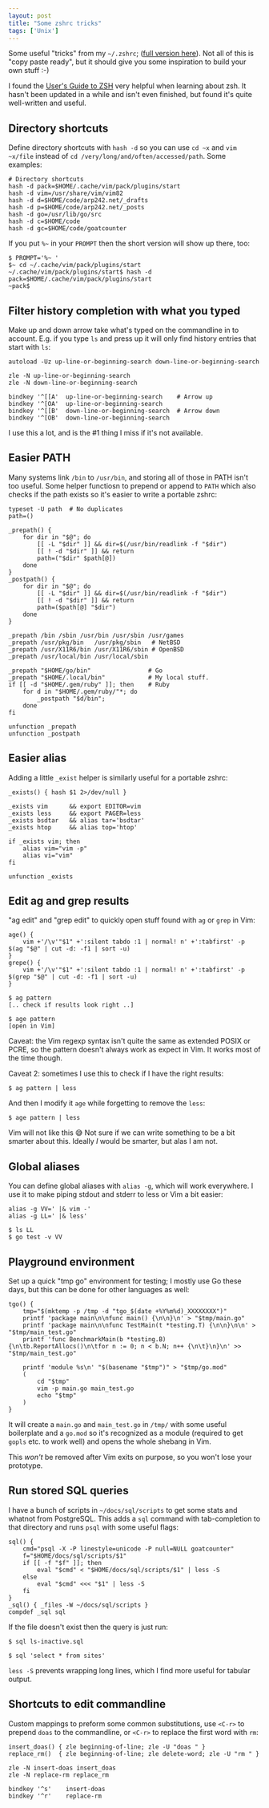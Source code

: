 ```yaml
---
layout: post
title: "Some zshrc tricks"
tags: ['Unix']
---
```


Some useful "tricks" from my `~/.zshrc`; ([full version here][zshrc]). Not all
of this is "copy paste ready", but it should give you some inspiration to build
your own stuff :-)

I found the [User's Guide to ZSH][guide] very helpful when learning about zsh.
It hasn't been updated in a while and isn't even finished, but found it's quite
well-written and useful.

[zshrc]: https://github.com/arp242/dotfiles/blob/master/zsh/zshrc
[guide]: http://zsh.sourceforge.net/Guide/

Directory shortcuts
-------------------

Define directory shortcuts with `hash -d` so you can use `cd ~x` and `vim
~x/file` instead of `cd /very/long/and/often/accessed/path`. Some examples:

    # Directory shortcuts
    hash -d pack=$HOME/.cache/vim/pack/plugins/start
    hash -d vim=/usr/share/vim/vim82
    hash -d d=$HOME/code/arp242.net/_drafts
    hash -d p=$HOME/code/arp242.net/_posts
    hash -d go=/usr/lib/go/src
    hash -d c=$HOME/code
    hash -d gc=$HOME/code/goatcounter

If you put `%~` in your `PROMPT` then the short version will show up there, too:

    $ PROMPT='%~ '
    $~ cd ~/.cache/vim/pack/plugins/start
    ~/.cache/vim/pack/plugins/start$ hash -d pack=$HOME/.cache/vim/pack/plugins/start
    ~pack$

Filter history completion with what you typed
---------------------------------------------

Make up and down arrow take what's typed on the commandline in to account. E.g.
if you type `ls` and press up it will only find history entries that start with
`ls`:

    autoload -Uz up-line-or-beginning-search down-line-or-beginning-search

    zle -N up-line-or-beginning-search
    zle -N down-line-or-beginning-search

    bindkey '^[[A'  up-line-or-beginning-search    # Arrow up
    bindkey '^[OA'  up-line-or-beginning-search
    bindkey '^[[B'  down-line-or-beginning-search  # Arrow down
    bindkey '^[OB'  down-line-or-beginning-search

I use this a lot, and is the #1 thing I miss if it's not available.

Easier PATH
-----------

Many systems link `/bin` to `/usr/bin`, and storing all of those in PATH isn't
too useful. Some helper functiosn to prepend or append to `PATH` which also
checks if the path exists so it's easier to write a portable zshrc:

    typeset -U path  # No duplicates
    path=()

    _prepath() {
        for dir in "$@"; do
            [[ -L "$dir" ]] && dir=$(/usr/bin/readlink -f "$dir")
            [[ ! -d "$dir" ]] && return
            path=("$dir" $path[@])
        done
    }
    _postpath() {
        for dir in "$@"; do
            [[ -L "$dir" ]] && dir=$(/usr/bin/readlink -f "$dir")
            [[ ! -d "$dir" ]] && return
            path=($path[@] "$dir")
        done
    }

    _prepath /bin /sbin /usr/bin /usr/sbin /usr/games
    _prepath /usr/pkg/bin   /usr/pkg/sbin   # NetBSD
    _prepath /usr/X11R6/bin /usr/X11R6/sbin # OpenBSD
    _prepath /usr/local/bin /usr/local/sbin

    _prepath "$HOME/go/bin"                # Go
    _prepath "$HOME/.local/bin"            # My local stuff.
    if [[ -d "$HOME/.gem/ruby" ]]; then    # Ruby
        for d in "$HOME/.gem/ruby/"*; do
            _postpath "$d/bin";
        done
    fi

    unfunction _prepath
    unfunction _postpath

Easier alias
------------

Adding a little `_exist` helper is similarly useful for a portable zshrc:

    _exists() { hash $1 2>/dev/null }

    _exists vim      && export EDITOR=vim
    _exists less     && export PAGER=less
    _exists bsdtar   && alias tar='bsdtar'
    _exists htop     && alias top='htop'

    if _exists vim; then
        alias vim="vim -p"
        alias vi="vim"
    fi

    unfunction _exists

Edit ag and grep results
------------------------

"ag edit" and "grep edit" to quickly open stuff found with `ag` or `grep` in
Vim:

    age() {
        vim +'/\v'"$1" +':silent tabdo :1 | normal! n' +':tabfirst' -p $(ag "$@" | cut -d: -f1 | sort -u)
    }
    grepe() {
        vim +'/\v'"$1" +':silent tabdo :1 | normal! n' +':tabfirst' -p $(grep "$@" | cut -d: -f1 | sort -u)
    }

    $ ag pattern
    [.. check if results look right ..]

    $ age pattern
    [open in Vim]

Caveat: the Vim regexp syntax isn't quite the same as extended POSIX or PCRE, so
the pattern doesn't always work as expect in Vim. It works most of the time
though.

Caveat 2: sometimes I use this to check if I have the right results:

    $ ag pattern | less

And then I modify it `age` while forgetting to remove the `less`:

    $ age pattern | less

Vim will not like this 😅 Not sure if we can write something to be a bit smarter
about this. Ideally *I* would be smarter, but alas I am not.

Global aliases
--------------

You can define global aliases with `alias -g`, which will work everywhere. I use
it to make piping stdout and stderr to less or Vim a bit easier:

    alias -g VV=' |& vim -'
    alias -g LL=' |& less'

    $ ls LL
    $ go test -v VV

Playground environment
----------------------

Set up a quick "tmp go" environment for testing; I mostly use Go these days, but
this can be done for other languages as well:

    tgo() {
        tmp="$(mktemp -p /tmp -d "tgo_$(date +%Y%m%d)_XXXXXXXX")"
        printf 'package main\n\nfunc main() {\n\n}\n' > "$tmp/main.go"
        printf 'package main\n\nfunc TestMain(t *testing.T) {\n\n}\n\n' > "$tmp/main_test.go"
        printf 'func BenchmarkMain(b *testing.B) {\n\tb.ReportAllocs()\n\tfor n := 0; n < b.N; n++ {\n\t}\n}\n' >> "$tmp/main_test.go"

        printf 'module %s\n' "$(basename "$tmp")" > "$tmp/go.mod"
        (
            cd "$tmp"
            vim -p main.go main_test.go
            echo "$tmp"
        )
    }

It will create a `main.go` and `main_test.go` in `/tmp/` with some useful
boilerplate and a `go.mod` so it's recognized as a module (required to get
`gopls` etc. to work well) and opens the whole shebang in Vim.

This *won't* be removed after Vim exits on purpose, so you won't lose your
prototype.

Run stored SQL queries
----------------------

I have a bunch of scripts in `~/docs/sql/scripts` to get some stats and whatnot
from PostgreSQL. This adds a `sql` command with tab-completion
to that directory and runs `psql` with some useful flags:

    sql() {
        cmd="psql -X -P linestyle=unicode -P null=NULL goatcounter"
        f="$HOME/docs/sql/scripts/$1"
        if [[ -f "$f" ]]; then
            eval "$cmd" < "$HOME/docs/sql/scripts/$1" | less -S
        else
            eval "$cmd" <<< "$1" | less -S
        fi
    }
    _sql() { _files -W ~/docs/sql/scripts }
    compdef _sql sql

If the file doesn't exist then the query is just run:

    $ sql ls-inactive.sql

    $ sql 'select * from sites'

`less -S` prevents wrapping long lines, which I find more useful for tabular
output.

Shortcuts to edit commandline
-----------------------------

Custom mappings to preform some common substitutions, use `<C-r>` to prepend
`doas` to the commandline, or `<C-r>` to replace the first word with `rm`:

    insert_doas() { zle beginning-of-line; zle -U "doas " }
    replace_rm()  { zle beginning-of-line; zle delete-word; zle -U "rm " }

    zle -N insert-doas insert_doas
    zle -N replace-rm replace_rm

    bindkey '^s'    insert-doas
    bindkey '^r'    replace-rm
